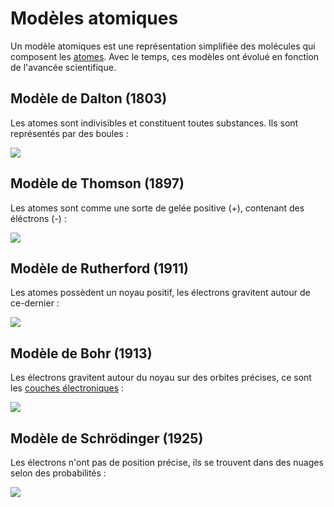 # Modèles atomiques
Un modèle atomiques est une représentation simplifiée des molécules qui composent les [atomes](chimie/atome.md). Avec le temps, ces modèles ont évolué en fonction de l'avancée scientifique.

## Modèle de Dalton (1803)
Les atomes sont indivisibles et constituent toutes substances. Ils sont représentés par des boules :

![](modele-dalton.png)

## Modèle de Thomson (1897)
Les atomes sont comme une sorte de gelée positive (+), contenant des éléctrons (-) :

![](modele-thomson.png)

## Modèle de Rutherford (1911)
Les atomes possèdent un noyau positif, les électrons gravitent autour de ce-dernier :

![](modele-rutherford.png)

## Modèle de Bohr (1913)
Les électrons gravitent autour du noyau sur des orbites précises, ce sont les [couches électroniques](chimie/couches%20électroniques.md) :

![](modele-bohr.png)

## Modèle de Schrödinger (1925)
Les électrons n'ont pas de position précise, ils se trouvent dans des nuages selon des probabilités :

![](modele-schrodinger.png)